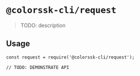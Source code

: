 # `@colorssk-cli/request`

> TODO: description

## Usage

```
const request = require('@colorssk-cli/request');

// TODO: DEMONSTRATE API
```
